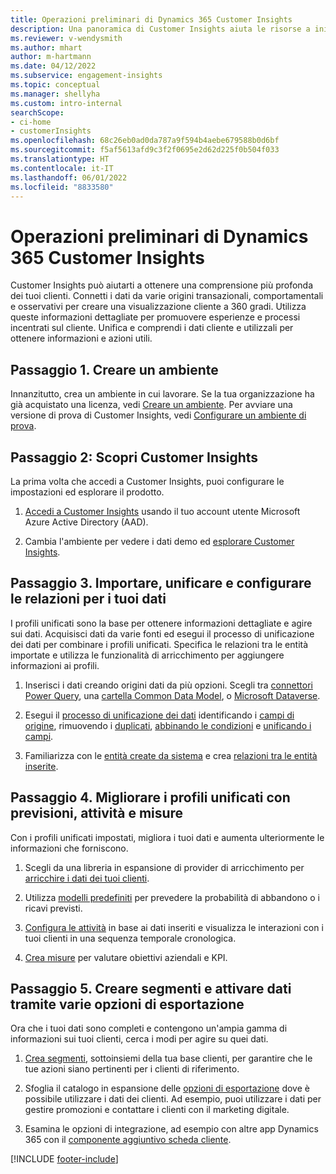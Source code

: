 ```yaml
---
title: Operazioni preliminari di Dynamics 365 Customer Insights
description: Una panoramica di Customer Insights aiuta le risorse a iniziare rapidamente.
ms.reviewer: v-wendysmith
ms.author: mhart
author: m-hartmann
ms.date: 04/12/2022
ms.subservice: engagement-insights
ms.topic: conceptual
ms.manager: shellyha
ms.custom: intro-internal
searchScope:
- ci-home
- customerInsights
ms.openlocfilehash: 68c26eb0ad0da787a9f594b4aebe679588b0d6bf
ms.sourcegitcommit: f5af5613afd9c3f2f0695e2d62d225f0b504f033
ms.translationtype: HT
ms.contentlocale: it-IT
ms.lasthandoff: 06/01/2022
ms.locfileid: "8833580"
---
```

# <a name="get-started-with-dynamics-365-customer-insights"></a>Operazioni preliminari di Dynamics 365 Customer Insights

Customer Insights può aiutarti a ottenere una comprensione più profonda dei tuoi clienti. Connetti i dati da varie origini transazionali, comportamentali e osservativi per creare una visualizzazione cliente a 360 gradi. Utilizza queste informazioni dettagliate per promuovere esperienze e processi incentrati sul cliente. Unifica e comprendi i dati cliente e utilizzali per ottenere informazioni e azioni utili.

## <a name="step-1-create-an-environment"></a>Passaggio 1. Creare un ambiente

Innanzitutto, crea un ambiente in cui lavorare. Se la tua organizzazione ha già acquistato una licenza, vedi [Creare un ambiente](create-environment.md). Per avviare una versione di prova di Customer Insights, vedi [Configurare un ambiente di prova](trial-signup.md).

## <a name="step-2-explore-customer-insights"></a>Passaggio 2: Scopri Customer Insights

La prima volta che accedi a Customer Insights, puoi configurare le impostazioni ed esplorare il prodotto.

1. [Accedi a Customer Insights](https://home.ci.ai.dynamics.com) usando il tuo account utente Microsoft Azure Active Directory (AAD).

1. Cambia l'ambiente per vedere i dati demo ed [esplorare Customer Insights](home.md).

## <a name="step-3-ingest-unify-and-set-up-relationships-for-your-data"></a>Passaggio 3. Importare, unificare e configurare le relazioni per i tuoi dati

I profili unificati sono la base per ottenere informazioni dettagliate e agire sui dati. Acquisisci dati da varie fonti ed esegui il processo di unificazione dei dati per combinare i profili unificati. Specifica le relazioni tra le entità importate e utilizza le funzionalità di arricchimento per aggiungere informazioni ai profili.

1. Inserisci i dati creando origini dati da più opzioni. Scegli tra [connettori Power Query](connect-power-query.md), una [cartella Common Data Model](connect-common-data-model.md), o [Microsoft Dataverse](connect-dataverse-managed-lake.md).

1. Esegui il [processo di unificazione dei dati](data-unification.md) identificando i [campi di origine](map-entities.md), rimuovendo i [duplicati](remove-duplicates.md), [abbinando le condizioni](match-entities.md) e [unificando i campi](merge-entities.md).

1. Familiarizza con le [entità create da sistema](entities.md) e crea [relazioni tra le entità inserite](relationships.md).

## <a name="step-4-enhance-unified-profiles-with-predictions-activities-and-measures"></a>Passaggio 4. Migliorare i profili unificati con previsioni, attività e misure

Con i profili unificati impostati, migliora i tuoi dati e aumenta ulteriormente le informazioni che forniscono.

1. Scegli da una libreria in espansione di provider di arricchimento per [arricchire i dati dei tuoi clienti](enrichment-hub.md).

1. Utilizza [modelli predefiniti](predictions-overview.md) per prevedere la probabilità di abbandono o i ricavi previsti.

1. [Configura le attività](activities.md) in base ai dati inseriti e visualizza le interazioni con i tuoi clienti in una sequenza temporale cronologica.

1. [Crea misure](measures.md) per valutare obiettivi aziendali e KPI.

## <a name="step-5-create-segments-and-activate-data-through-various-export-options"></a>Passaggio 5. Creare segmenti e attivare dati tramite varie opzioni di esportazione

Ora che i tuoi dati sono completi e contengono un'ampia gamma di informazioni sui tuoi clienti, cerca i modi per agire su quei dati.

1. [Crea segmenti](segments.md), sottoinsiemi della tua base clienti, per garantire che le tue azioni siano pertinenti per i clienti di riferimento.

1. Sfoglia il catalogo in espansione delle [opzioni di esportazione](export-destinations.md) dove è possibile utilizzare i dati dei clienti. Ad esempio, puoi utilizzare i dati per gestire promozioni e contattare i clienti con il marketing digitale.

1. Esamina le opzioni di integrazione, ad esempio con altre app Dynamics 365 con il [componente aggiuntivo scheda cliente](customer-card-add-in.md).  


[!INCLUDE [footer-include](includes/footer-banner.md)]
